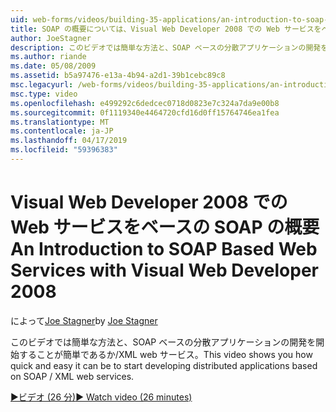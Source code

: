 ```yaml
---
uid: web-forms/videos/building-35-applications/an-introduction-to-soap-based-web-services-with-visual-web-developer-2008
title: SOAP の概要については、Visual Web Developer 2008 での Web サービスをベース |Microsoft Docs
author: JoeStagner
description: このビデオでは簡単な方法と、SOAP ベースの分散アプリケーションの開発を開始することが簡単であるか/XML web サービス。
ms.author: riande
ms.date: 05/08/2009
ms.assetid: b5a97476-e13a-4b94-a2d1-39b1cebc89c8
msc.legacyurl: /web-forms/videos/building-35-applications/an-introduction-to-soap-based-web-services-with-visual-web-developer-2008
msc.type: video
ms.openlocfilehash: e499292c6dedcec0718d0823e7c324a7da9e00b8
ms.sourcegitcommit: 0f1119340e4464720cfd16d0ff15764746ea1fea
ms.translationtype: MT
ms.contentlocale: ja-JP
ms.lasthandoff: 04/17/2019
ms.locfileid: "59396383"
---
```

# <a name="an-introduction-to-soap-based-web-services-with-visual-web-developer-2008"></a><span data-ttu-id="6d978-103">Visual Web Developer 2008 での Web サービスをベースの SOAP の概要</span><span class="sxs-lookup"><span data-stu-id="6d978-103">An Introduction to SOAP Based Web Services with Visual Web Developer 2008</span></span>

<span data-ttu-id="6d978-104">によって[Joe Stagner](https://github.com/JoeStagner)</span><span class="sxs-lookup"><span data-stu-id="6d978-104">by [Joe Stagner](https://github.com/JoeStagner)</span></span>

<span data-ttu-id="6d978-105">このビデオでは簡単な方法と、SOAP ベースの分散アプリケーションの開発を開始することが簡単であるか/XML web サービス。</span><span class="sxs-lookup"><span data-stu-id="6d978-105">This video shows you how quick and easy it can be to start developing distributed applications based on SOAP / XML web services.</span></span>

[<span data-ttu-id="6d978-106">&#9654;ビデオ (26 分)</span><span class="sxs-lookup"><span data-stu-id="6d978-106">&#9654; Watch video (26 minutes)</span></span>](https://channel9.msdn.com/Blogs/ASP-NET-Site-Videos/an-introduction-to-soap-based-web-services-with-visual-web-developer-2008)
